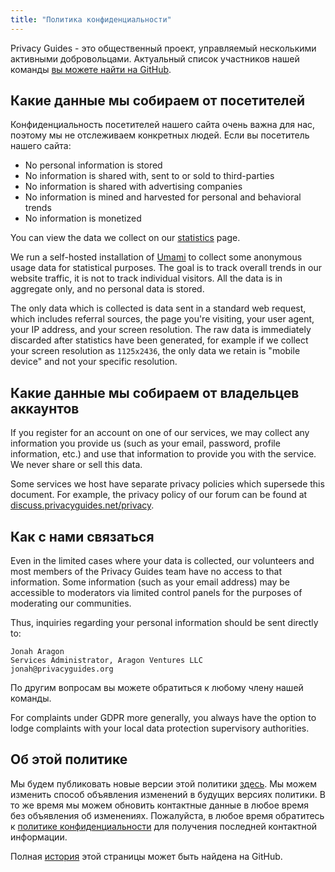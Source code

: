 ```yaml
---
title: "Политика конфиденциальности"
---
```


Privacy Guides - это общественный проект, управляемый несколькими активными добровольцами. Актуальный список участников нашей команды [вы можете найти на GitHub](https://github.com/orgs/privacyguides/people).

## Какие данные мы собираем от посетителей

Конфиденциальность посетителей нашего сайта очень важна для нас, поэтому мы не отслеживаем конкретных людей. Если вы посетитель нашего сайта:

- No personal information is stored
- No information is shared with, sent to or sold to third-parties
- No information is shared with advertising companies
- No information is mined and harvested for personal and behavioral trends
- No information is monetized

You can view the data we collect on our [statistics](statistics.md) page.

We run a self-hosted installation of [Umami](https://umami.is/) to collect some anonymous usage data for statistical purposes. The goal is to track overall trends in our website traffic, it is not to track individual visitors. All the data is in aggregate only, and no personal data is stored.

The only data which is collected is data sent in a standard web request, which includes referral sources, the page you're visiting, your user agent, your IP address, and your screen resolution. The raw data is immediately discarded after statistics have been generated, for example if we collect your screen resolution as `1125x2436`, the only data we retain is "mobile device" and not your specific resolution.

## Какие данные мы собираем от владельцев аккаунтов

If you register for an account on one of our services, we may collect any information you provide us (such as your email, password, profile information, etc.) and use that information to provide you with the service. We never share or sell this data.

Some services we host have separate privacy policies which supersede this document. For example, the privacy policy of our forum can be found at [discuss.privacyguides.net/privacy](https://discuss.privacyguides.net/privacy).

## Как с нами связаться

Even in the limited cases where your data is collected, our volunteers and most members of the Privacy Guides team have no access to that information. Some information (such as your email address) may be accessible to moderators via limited control panels for the purposes of moderating our communities.

Thus, inquiries regarding your personal information should be sent directly to:

```text
Jonah Aragon
Services Administrator, Aragon Ventures LLC
jonah@privacyguides.org
```

По другим вопросам вы можете обратиться к любому члену нашей команды.

For complaints under GDPR more generally, you always have the option to lodge complaints with your local data protection supervisory authorities.

## Об этой политике

Мы будем публиковать новые версии этой политики [здесь](privacy-policy.md). Мы можем изменить способ объявления изменений в будущих версиях политики. В то же время мы можем обновить контактные данные в любое время без объявления об изменениях. Пожалуйста, в любое время обратитесь к [политике конфиденциальности](privacy-policy.md) для получения последней контактной информации.

Полная [история](https://github.com/privacyguides/privacyguides.org/commits/main/docs/about/privacy-policy.md) этой страницы может быть найдена на GitHub.
